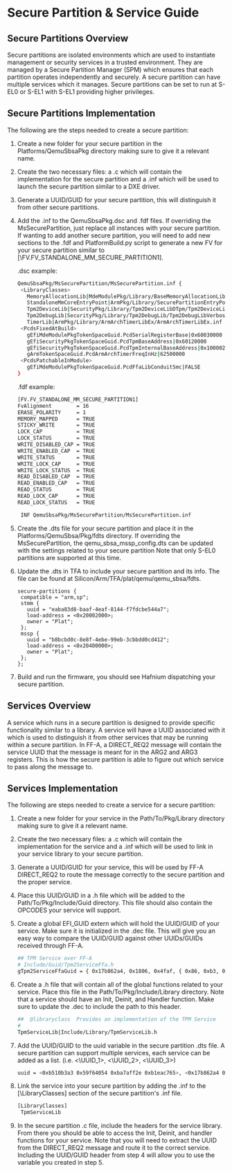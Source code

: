 # Secure Partition & Service Guide

## Secure Partitions Overview

Secure partitions are isolated environments which are used to instantiate management or security services
in a trusted environment. They are managed by a Secure Partition Manager (SPM) which ensures that each
partition operates independently and securely. A secure partition can have multiple services which it
manages. Secure partitions can be set to run at S-EL0 or S-EL1 with S-EL1 providing higher privileges.

## Secure Partitions Implementation

The following are the steps needed to create a secure partition:

1. Create a new folder for your secure partition in the Platforms/QemuSbsaPkg directory making sure to give it a relevant
   name.
2. Create the two necessary files: a .c which will contain the implementation for the secure partition and a .inf which
   will be used to launch the secure partition similar to a DXE driver.
3. Generate a UUID/GUID for your secure partition, this will distinguish it from other secure partitions.
4. Add the .inf to the QemuSbsaPkg.dsc and .fdf files. If overriding the MsSecurePartition, just replace all instances
   with your secure partition. If wanting to add another secure partition, you will need to add new sections to the .fdf
   and PlatformBuild.py script to generate a new FV for your secure partition similar to [\FV.FV_STANDALONE_MM_SECURE_PARTITION1].

   .dsc example:

   ```bash
   QemuSbsaPkg/MsSecurePartition/MsSecurePartition.inf {
    <LibraryClasses>
      MemoryAllocationLib|MdeModulePkg/Library/BaseMemoryAllocationLibNull/BaseMemoryAllocationLibNull.inf
      StandaloneMmCoreEntryPoint|ArmPkg/Library/SecurePartitionEntryPoint/SecurePartitionEntryPoint.inf
      Tpm2DeviceLib|SecurityPkg/Library/Tpm2DeviceLibDTpm/Tpm2DeviceLibDTpmStandaloneMm.inf
      Tpm2DebugLib|SecurityPkg/Library/Tpm2DebugLib/Tpm2DebugLibVerbose.inf
      TimerLib|ArmPkg/Library/ArmArchTimerLibEx/ArmArchTimerLibEx.inf
    <PcdsFixedAtBuild>
      gEfiMdeModulePkgTokenSpaceGuid.PcdSerialRegisterBase|0x60030000
      gEfiSecurityPkgTokenSpaceGuid.PcdTpmBaseAddress|0x60120000
      gEfiSecurityPkgTokenSpaceGuid.PcdTpmInternalBaseAddress|0x10000200000
      gArmTokenSpaceGuid.PcdArmArchTimerFreqInHz|62500000
    <PcdsPatchableInModule>
      gEfiMdeModulePkgTokenSpaceGuid.PcdFfaLibConduitSmc|FALSE
   }
   ```

   .fdf example:

   ```bash
   [FV.FV_STANDALONE_MM_SECURE_PARTITION1]
   FvAlignment        = 16
   ERASE_POLARITY     = 1
   MEMORY_MAPPED      = TRUE
   STICKY_WRITE       = TRUE
   LOCK_CAP           = TRUE
   LOCK_STATUS        = TRUE
   WRITE_DISABLED_CAP = TRUE
   WRITE_ENABLED_CAP  = TRUE
   WRITE_STATUS       = TRUE
   WRITE_LOCK_CAP     = TRUE
   WRITE_LOCK_STATUS  = TRUE
   READ_DISABLED_CAP  = TRUE
   READ_ENABLED_CAP   = TRUE
   READ_STATUS        = TRUE
   READ_LOCK_CAP      = TRUE
   READ_LOCK_STATUS   = TRUE

    INF QemuSbsaPkg/MsSecurePartition/MsSecurePartition.inf
   ```

5. Create the .dts file for your secure partition and place it in the Platforms/QemuSbsa/Pkg/fdts directory. If overriding
   the MsSecurePartition, the qemu_sbsa_mssp_config.dts can be updated with the settings related to your secure partition
   Note that only S-EL0 partitions are supported at this time.
6. Update the .dts in TFA to include your secure partition and its info. The file can be found at Silicon/Arm/TFA/plat/qemu/qemu_sbsa/fdts.

   ```text
   secure-partitions {
    compatible = "arm,sp";
    stmm {
      uuid = "eaba83d8-baaf-4eaf-8144-f7fdcbe544a7";
      load-address = <0x20002000>;
      owner = "Plat";
    };
    mssp {
      uuid = "b8bcbd0c-8e8f-4ebe-99eb-3cbbdd0cd412";
      load-address = <0x20400000>;
      owner = "Plat";
    };
   };
   ```

7. Build and run the firmware, you should see Hafnium dispatching your secure partition.

## Services Overview

A service which runs in a secure partition is designed to provide specific functionality similar to a
library. A service will have a UUID associated with it which is used to distinguish it from other
services that may be running within a secure partition. In FF-A, a DIRECT_REQ2 message will contain
the service UUID that the message is meant for in the ARG2 and ARG3 registers. This is how the secure
partition is able to figure out which service to pass along the message to.

## Services Implementation

The following are steps needed to create a service for a secure partition:

1. Create a new folder for your service in the Path/To/Pkg/Library directory making sure to give it a
   relevant name.
2. Create the two necessary files: a .c which will contain the implementation for the service and a .inf which will be
   used to link in your service library to your secure partition.
3. Generate a UUID/GUID for your service, this will be used by FF-A DIRECT_REQ2 to route the message correctly to the
   secure partition and the proper service.
4. Place this UUID/GUID in a .h file which will be added to the Path/To/Pkg/Include/Guid directory. This file should also
   contain the OPCODES your service will support.
5. Create a global EFI_GUID extern which will hold the UUID/GUID of your service. Make sure it is initialized in the .dec
   file. This will give you an easy way to compare the UUID/GUID against other UUIDs/GUIDs received through FF-A.

   ```bash
   ## TPM Service over FF-A
   # Include/Guid/Tpm2ServiceFfa.h
   gTpm2ServiceFfaGuid = { 0x17b862a4, 0x1806, 0x4faf, { 0x86, 0xb3, 0x08, 0x9a, 0x58, 0x35, 0x38, 0x61 } }
   ```

6. Create a .h file that will contain all of the global functions related to your service. Place this file in the Path/To/Pkg/Include/Library
   directory. Note that a service should have an Init, Deinit, and Handler function. Make sure to update the .dec to include
   the path to this header.

   ```bash
   ##  @libraryclass  Provides an implementation of the TPM Service
   #
   TpmServiceLib|Include/Library/TpmServiceLib.h
   ```

7. Add the UUID/GUID to the uuid variable in the secure partition .dts file. A secure partition can support multiple
   services, each service can be added as a list. (i.e. <\UUID_1>, <\UUID_2>, <\UUID_3>)

   ```bash
   uuid = <0xb510b3a3 0x59f64054 0xba7aff2e 0xb1eac765>, <0x17b862a4 0x18064faf 0x86b3089a 0x58353861>, <0xe0fad9b3 0x7f5c42c5 0xb2eeb7a8 0x2313cdb2>;
   ```

8. Link the service into your secure partition by adding the .inf to the [\LibraryClasses] section of the secure partition's
   .inf file.

   ```bash
   [LibraryClasses]
    TpmServiceLib
   ```

9. In the secure partition .c file, include the headers for the service library. From there you should be able to access
   the Init, Deinit, and handler functions for your service. Note that you will need to extract the UUID from the
   DIRECT_REQ2 message and route it to the correct service. Including the UUID/GUID header from step 4 will allow you to
   use the variable you created in step 5.
